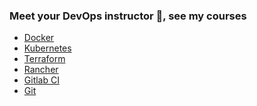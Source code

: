 ### Meet your DevOps instructor 👋, see my courses

- [Docker](https://ondrej-sika.cz/skoleni/docker)
- [Kubernetes](https://ondrej-sika.cz/skoleni/docker)
- [Terraform](https://ondrej-sika.cz/skoleni/docker)
- [Rancher](https://ondrej-sika.cz/skoleni/docker)
- [Gitlab CI](https://ondrej-sika.cz/skoleni/gitlab-ci)
- [Git](https://ondrej-sika.cz/skoleni/git)

<!--
**ondrejsika/ondrejsika** is a ✨ _special_ ✨ repository because its `README.md` (this file) appears on your GitHub profile.

Here are some ideas to get you started:

- 🔭 I’m currently working on ...
- 🌱 I’m currently learning ...
- 👯 I’m looking to collaborate on ...
- 🤔 I’m looking for help with ...
- 💬 Ask me about ...
- 📫 How to reach me: ...
- 😄 Pronouns: ...
- ⚡ Fun fact: ...
-->
